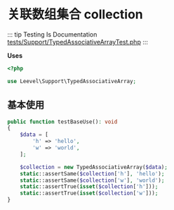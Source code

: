 # 关联数组集合 collection

::: tip Testing Is Documentation
[tests/Support/TypedAssociativeArrayTest.php](https://github.com/hunzhiwange/framework/blob/master/tests/Support/TypedAssociativeArrayTest.php)
:::

**Uses**

``` php
<?php

use Leevel\Support\TypedAssociativeArray;
```

## 基本使用

``` php
public function testBaseUse(): void
{
    $data = [
        'h' => 'hello',
        'w' => 'world',
    ];

    $collection = new TypedAssociativeArray($data);
    static::assertSame($collection['h'], 'hello');
    static::assertSame($collection['w'], 'world');
    static::assertTrue(isset($collection['h']));
    static::assertTrue(isset($collection['w']));
}
```